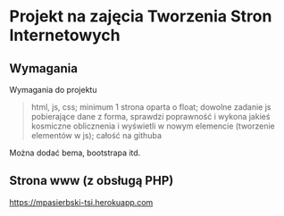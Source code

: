# Projekt na zajęcia Tworzenia Stron Internetowych

## Wymagania
Wymagania do projektu
> html, js, css;
> minimum 1 strona oparta o float;
> dowolne zadanie  js pobierające dane z forma, sprawdzi poprawność i wykona jakieś kosmiczne oblicznenia i wyświetli w nowym elemencie (tworzenie elementów w js);
> całość na githuba

Można dodać bema, bootstrapa itd.

## Strona www (z obsługą PHP)
https://mpasierbski-tsi.herokuapp.com